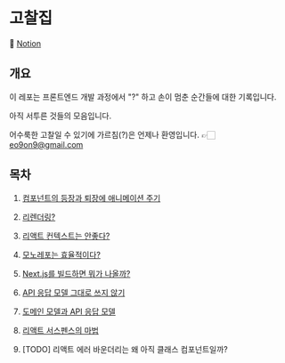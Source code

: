 # 고찰집

🔗 [Notion](https://morning-stone-025.notion.site/261e1b25930480809567cf0598d0d3e9)

## 개요

이 레포는 프론트엔드 개발 과정에서 "?" 하고 손이 멈춘 순간들에 대한 기록입니다.

아직 서투른 것들의 모음입니다.

어수룩한 고찰일 수 있기에 가르침(?)은 언제나 환영입니다. 👉🏻 [eo9on9@gmail.com](mailto:eo9on9@gmail.com)

## 목차

1. [컴포넌트의 등장과 퇴장에 애니메이션 주기](https://morning-stone-025.notion.site/1-261e1b2593048027b49acf5e184f3a3b?pvs=74)

2. [리렌더링?](https://morning-stone-025.notion.site/2-261e1b259304800db21ccfd59d5164c0?pvs=74)

3. [리액트 컨텍스트는 안좋다?](https://morning-stone-025.notion.site/3-265e1b259304803580baed577f814c61?pvs=74)

4. [모노레포는 효율적이다?](https://morning-stone-025.notion.site/4-26be1b25930480b69b67d424bc82d505?pvs=74)

5. [Next.js를 빌드하면 뭐가 나올까?](https://morning-stone-025.notion.site/5-Next-js-26be1b259304802d966cda4d7ca7183b?pvs=74)

6. [API 응답 모델 그대로 쓰지 않기](https://morning-stone-025.notion.site/6-DTO-276e1b259304808fb528fed90a43d995?pvs=74)

7. [도메인 모델과 API 응답 모델](https://morning-stone-025.notion.site/7-API-277e1b2593048017a2a2c46092787963?pvs=74)

8. [리액트 서스펜스의 마법](https://morning-stone-025.notion.site/8-278e1b2593048048aedde970d9bf11f6)

9. [TODO] 리액트 에러 바운더리는 왜 아직 클래스 컴포넌트일까?
